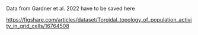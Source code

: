 Data from Gardner et al. 2022 have to be saved here

https://figshare.com/articles/dataset/Toroidal_topology_of_population_activity_in_grid_cells/16764508
